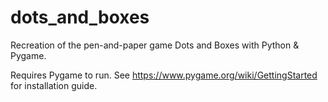 # dots_and_boxes
Recreation of the pen-and-paper game Dots and Boxes with Python &amp; Pygame.

Requires Pygame to run. See https://www.pygame.org/wiki/GettingStarted for installation guide.
